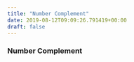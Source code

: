 ```yaml
---
title: "Number Complement"
date: 2019-08-12T09:09:26.791419+00:00
draft: false
---
```


### Number Complement
